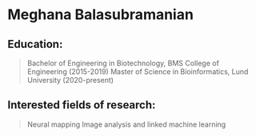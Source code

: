 # Meghana Balasubramanian

## Education: 
> Bachelor of Engineering in Biotechnology, BMS College of Engineering (2015-2019)
> Master of Science in Bioinformatics, Lund University (2020-present)

## Interested fields of research:
> Neural mapping
> Image analysis and linked machine learning
